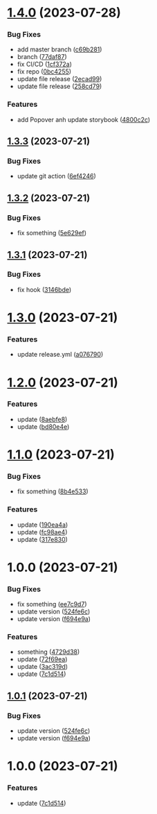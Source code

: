 # [1.4.0](https://github.com/nguyenthanhan201/convenience-core/compare/v1.3.3...v1.4.0) (2023-07-28)


### Bug Fixes

* add master branch ([c69b281](https://github.com/nguyenthanhan201/convenience-core/commit/c69b281387e6672229c5fb0fd5fae636d1015d4b))
* branch ([77daf87](https://github.com/nguyenthanhan201/convenience-core/commit/77daf877bc026feab1d2ed9beda947629e5f56c9))
* fix CI/CD ([1cf372a](https://github.com/nguyenthanhan201/convenience-core/commit/1cf372af968f1dfa48ebd475e3d06e68e25bbf95))
* fix repo ([0bc4255](https://github.com/nguyenthanhan201/convenience-core/commit/0bc42555cd4ea5e73a995955e13058aa942e2fee))
* update file release ([2ecad99](https://github.com/nguyenthanhan201/convenience-core/commit/2ecad99cf1094609bf9c7846b64639658c076340))
* update file release ([258cd79](https://github.com/nguyenthanhan201/convenience-core/commit/258cd79ef0e087d0cc387aa3c19ba80f15a1fb27))


### Features

* add Popover anh update storybook ([4800c2c](https://github.com/nguyenthanhan201/convenience-core/commit/4800c2c5e643242bd9920539f7265bf60bb80da8))

## [1.3.3](https://github.com/nguyenthanhan201/typescript-hooks/compare/v1.3.2...v1.3.3) (2023-07-21)

### Bug Fixes

- update git action ([6ef4246](https://github.com/nguyenthanhan201/typescript-hooks/commit/6ef424669d9dcf40ea0e29645b3a4849e31f6596))

## [1.3.2](https://github.com/nguyenthanhan201/typescript-hooks/compare/v1.3.1...v1.3.2) (2023-07-21)

### Bug Fixes

- fix something ([5e629ef](https://github.com/nguyenthanhan201/typescript-hooks/commit/5e629ef5db4d40cca0c04cf0e5dc6137053c0c7b))

## [1.3.1](https://github.com/nguyenthanhan201/typescript-hooks/compare/v1.3.0...v1.3.1) (2023-07-21)

### Bug Fixes

- fix hook ([3146bde](https://github.com/nguyenthanhan201/typescript-hooks/commit/3146bdeb94a15b52a24fe1460355c4dccdcef4dc))

# [1.3.0](https://github.com/nguyenthanhan201/typescript-hooks/compare/v1.2.0...v1.3.0) (2023-07-21)

### Features

- update release.yml ([a076790](https://github.com/nguyenthanhan201/typescript-hooks/commit/a076790dbb8a101f4c6f4c90631c23915f57348e))

# [1.2.0](https://github.com/nguyenthanhan201/typescript-hooks/compare/v1.1.0...v1.2.0) (2023-07-21)

### Features

- update ([8aebfe8](https://github.com/nguyenthanhan201/typescript-hooks/commit/8aebfe8097be6f56324119c63fedc5ca9bb490ed))
- update ([bd80e4e](https://github.com/nguyenthanhan201/typescript-hooks/commit/bd80e4ec7735aacc127f45d4ec9ce7fb3588437a))

# [1.1.0](https://github.com/nguyenthanhan201/typescript-hooks/compare/v1.0.0...v1.1.0) (2023-07-21)

### Bug Fixes

- fix something ([8b4e533](https://github.com/nguyenthanhan201/typescript-hooks/commit/8b4e533f51687e77de682d048fb9f562d57e5a1d))

### Features

- update ([190ea4a](https://github.com/nguyenthanhan201/typescript-hooks/commit/190ea4a52dd19a7d39a595c2e1a026880dd4105f))
- update ([fc98ae4](https://github.com/nguyenthanhan201/typescript-hooks/commit/fc98ae4a75770e2bf3d4d167f885cad24b05172d))
- update ([317e830](https://github.com/nguyenthanhan201/typescript-hooks/commit/317e830efa5d20431fccc622ea9c0bf2b74d589c))

# 1.0.0 (2023-07-21)

### Bug Fixes

- fix something ([ee7c9d7](https://github.com/nguyenthanhan201/typescript-hooks/commit/ee7c9d7a55e7124230a1e7aeff00e64e432f03ae))
- update version ([524fe6c](https://github.com/nguyenthanhan201/typescript-hooks/commit/524fe6c266b287ca953def080b6c89b3ff2f1349))
- update version ([f694e9a](https://github.com/nguyenthanhan201/typescript-hooks/commit/f694e9a0d4aed911fb5d1445080d8b12e9223d87))

### Features

- something ([4729d38](https://github.com/nguyenthanhan201/typescript-hooks/commit/4729d381e22be2e1b81a2090e8b66b9624626e5d))
- update ([72f69ea](https://github.com/nguyenthanhan201/typescript-hooks/commit/72f69ea4e703422e30c402df4de01cc4be28c77a))
- update ([3ac319d](https://github.com/nguyenthanhan201/typescript-hooks/commit/3ac319dc900929ff5affbfe5c4b54d570f2850b0))
- update ([7c1d514](https://github.com/nguyenthanhan201/typescript-hooks/commit/7c1d514b8fa5039928f91802fa76e5c570994fdb))

## [1.0.1](https://github.com/nguyenthanhan201/typescript-hooks/compare/v1.0.0...v1.0.1) (2023-07-21)

### Bug Fixes

- update version ([524fe6c](https://github.com/nguyenthanhan201/typescript-hooks/commit/524fe6c266b287ca953def080b6c89b3ff2f1349))
- update version ([f694e9a](https://github.com/nguyenthanhan201/typescript-hooks/commit/f694e9a0d4aed911fb5d1445080d8b12e9223d87))

# 1.0.0 (2023-07-21)

### Features

- update ([7c1d514](https://github.com/nguyenthanhan201/typescript-hooks/commit/7c1d514b8fa5039928f91802fa76e5c570994fdb))
